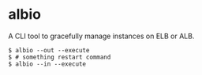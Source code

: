 albio
=====

A CLI tool to gracefully manage instances on ELB or ALB.

```shell
$ albio --out --execute
$ # something restart command
$ albio --in --execute
```

